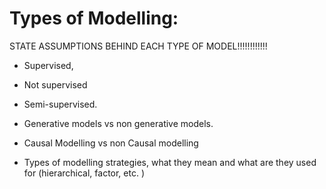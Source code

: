 # Types of Modelling: 

STATE ASSUMPTIONS BEHIND EACH TYPE OF MODEL!!!!!!!!!!!!



- Supervised, 
- Not supervised
- Semi-supervised. 

- Generative models vs non generative models. 


- Causal Modelling vs non Causal modelling


- Types of modelling strategies, what they mean and what are they used for (hierarchical, factor, etc. )



